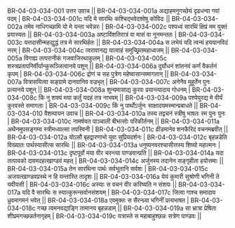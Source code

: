 BR-04-03-034-001  उत्तर उवाच ||
BR-04-03-034-001a अद्याहमनुगच्छेयं दृढधन्वा गवां पदम् |
BR-04-03-034-001c यदि मे सारथिः कश्चिद्भवेदश्वेषु कोविदः ||
BR-04-03-034-002a तमेव नाधिगच्छामि यो मे यन्ता भवेन्नरः |
BR-04-03-034-002c पश्यध्वं सारथिं क्षिप्रं मम युक्तं प्रयास्यतः ||
BR-04-03-034-003a अष्टाविंशतिरात्रं वा मासं वा नूनमन्ततः |
BR-04-03-034-003c यत्तदासीन्महद्युद्धं तत्र मे सारथिर्हतः ||
BR-04-03-034-004a स लभेयं यदि त्वन्यं हययानविदं नरम् |
BR-04-03-034-004c त्वरावानद्य यात्वाहं समुच्छ्रितमहाध्वजम् ||
BR-04-03-034-005a विगाह्य तत्परानीकं गजवाजिरथाकुलम् |
BR-04-03-034-005c शस्त्रप्रतापनिर्वीर्यान्कुरूञ्जित्वानये पशून् ||
BR-04-03-034-006a दुर्योधनं शांतनवं कर्णं वैकर्तनं कृपम् |
BR-04-03-034-006c द्रोणं च सह पुत्रेण महेष्वासान्समागतान् ||
BR-04-03-034-007a वित्रासयित्वा सङ्ग्रामे दानवानिव वज्रभृत् |
BR-04-03-034-007c अनेनैव मुहूर्तेन पुनः प्रत्यानये पशून् ||
BR-04-03-034-008a शून्यमासाद्य कुरवः प्रयान्त्यादाय गोधनम् |
BR-04-03-034-008c किं नु शक्यं मया कर्तुं यदहं तत्र नाभवम् ||
BR-04-03-034-009a पश्येयुरद्य मे वीर्यं कुरवस्ते समागताः |
BR-04-03-034-009c किं नु पार्थोऽर्जुनः साक्षादयमस्मान्प्रबाधते ||
BR-04-03-034-010  वैशम्पायन उवाच ||
BR-04-03-034-010a तस्य तद्वचनं स्त्रीषु भाषतः स्म पुनः पुनः |
BR-04-03-034-010c नामर्षयत पाञ्चाली बीभत्सोः परिकीर्तनम् ||
BR-04-03-034-011a अथैनमुपसङ्गम्य स्त्रीमध्यात्सा तपस्विनी |
BR-04-03-034-011c व्रीडमानेव शनकैरिदं वचनमब्रवीत् ||
BR-04-03-034-012a योऽसौ बृहद्वारणाभो युवा सुप्रियदर्शनः |
BR-04-03-034-012c बृहन्नडेति विख्यातः पार्थस्यासीत्स सारथिः ||
BR-04-03-034-013a धनुष्यनवरश्चासीत्तस्य शिष्यो महात्मनः |
BR-04-03-034-013c दृष्टपूर्वो मया वीर चरन्त्या पाण्डवान्प्रति ||
BR-04-03-034-014a यदा तत्पावको दावमदहत्खाण्डवं महत् |
BR-04-03-034-014c अर्जुनस्य तदानेन सङ्गृहीता हयोत्तमाः ||
BR-04-03-034-015a तेन सारथिना पार्थः सर्वभूतानि सर्वशः |
BR-04-03-034-015c अजयत्खाण्डवप्रस्थे न हि यन्तास्ति तादृशः ||
BR-04-03-034-016a येयं कुमारी सुश्रोणी भगिनी ते यवीयसी |
BR-04-03-034-016c अस्याः स वचनं वीर करिष्यति न संशयः ||
BR-04-03-034-017a यदि वै सारथिः स स्यात्कुरून्सर्वानसंशयम् |
BR-04-03-034-017c जित्वा गाश्च समादाय ध्रुवमागमनं भवेत् ||
BR-04-03-034-018a एवमुक्तः स सैरन्ध्र्या भगिनीं प्रत्यभाषत |
BR-04-03-034-018c गच्छ त्वमनवद्याङ्गि तामानय बृहन्नडाम् ||
BR-04-03-034-019a सा भ्रात्रा प्रेषिता शीघ्रमगच्छन्नर्तनागृहम् |
BR-04-03-034-019c यत्रास्ते स महाबाहुश्छन्नः सत्रेण पाण्डवः ||
